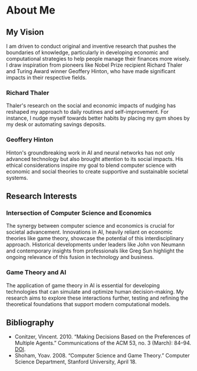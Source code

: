 # About Me

## My Vision

I am driven to conduct original and inventive research that pushes the boundaries of knowledge, particularly in developing economic and computational strategies to help people manage their finances more wisely. I draw inspiration from pioneers like Nobel Prize recipient Richard Thaler and Turing Award winner Geoffery Hinton, who have made significant impacts in their respective fields.

### Richard Thaler

Thaler's research on the social and economic impacts of nudging has reshaped my approach to daily routines and self-improvement. For instance, I nudge myself towards better habits by placing my gym shoes by my desk or automating savings deposits.

### Geoffery Hinton

Hinton's groundbreaking work in AI and neural networks has not only advanced technology but also brought attention to its social impacts. His ethical considerations inspire my goal to blend computer science with economic and social theories to create supportive and sustainable societal systems.

## Research Interests

### Intersection of Computer Science and Economics

The synergy between computer science and economics is crucial for societal advancement. Innovations in AI, heavily reliant on economic theories like game theory, showcase the potential of this interdisciplinary approach. Historical developments under leaders like John von Neumann and contemporary insights from professionals like Greg Sun highlight the ongoing relevance of this fusion in technology and business.

### Game Theory and AI

The application of game theory in AI is essential for developing technologies that can simulate and optimize human decision-making. My research aims to explore these interactions further, testing and refining the theoretical foundations that support modern computational models.

## Bibliography

- Conitzer, Vincent. 2010. “Making Decisions Based on the Preferences of Multiple Agents.” Communications of the ACM 53, no. 3 (March): 84–94. [DOI](https://doi.org/10.1145/1666420.1666442).
- Shoham, Yoav. 2008. “Computer Science and Game Theory.” Computer Science Department, Stanford University, April 18.
